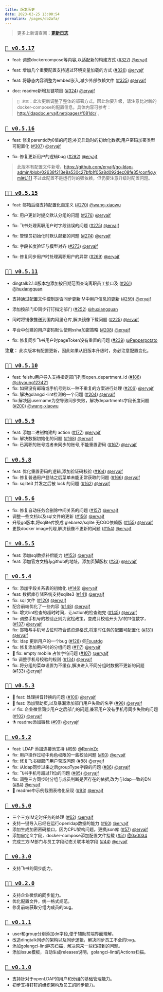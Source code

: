 ```yaml
---
title: 版本历史
date: 2023-03-25 13:00:54
permalink: /pages/db2afa/
---
```


> 更多上新请查阅：[**更新日志**](https://github.com/eryajf/go-ldap-admin/releases)

## [`👩 v0.5.17`](https://github.com/eryajf/go-ldap-admin/releases/tag/v0.5.17)

- feat: 调整dockercompose等内容,以适配新的构建方式 ([#327](https://github.com/eryajf/go-ldap-admin/pull/327)) [@eryajf](https://github.com/eryajf)
- feat: 增加几个重要配置支持通过环境变量加载的方式 ([#326](https://github.com/eryajf/go-ldap-admin/pull/326)) [@eryajf](https://github.com/eryajf)
- feat: 将静态内容调整为embed嵌入,减少外部依赖文件 ([#325](https://github.com/eryajf/go-ldap-admin/pull/325)) [@eryajf](https://github.com/eryajf)

- doc: readme新增友链项目 ([#324](https://github.com/eryajf/go-ldap-admin/pull/324)) [@eryajf](https://github.com/eryajf)

> `📢 注意`：此次更新调整了整体的部署方式，因此你要升级，请注意比对新的docker-compose的配置信息。具体内容可参考：http://ldapdoc.eryajf.net/pages/f081dc/ 。

## [`👩 v0.5.16`](https://github.com/eryajf/go-ldap-admin/releases/tag/v0.5.16)

- feat: 修复parentid为0值的问题;补充启动时的初始化数据;用户密码加密类型可配置化 ([#307](https://github.com/eryajf/go-ldap-admin/pull/307)) [@eryajf](https://github.com/eryajf)

- fix: 修复更新用户的逻辑bug ([#282](https://github.com/eryajf/go-ldap-admin/pull/282)) [@eryajf](https://github.com/eryajf)

> 此版本有配置文件新增，https://github.com/eryajf/go-ldap-admin/blob/02638f213e8a530c27bfb1f05a8d092dec08fe35/config.yml#L111 不过此配置不是运行时的强依赖，但仍要注意升级时配置问题。

## [`👩‍🦰 v0.5.15`](https://github.com/eryajf/go-ldap-admin/releases/tag/v0.5.15)

- feat: 邮箱后缀支持配置化自定义 ([#270](https://github.com/eryajf/go-ldap-admin/pull/270)) [@wang-xiaowu](https://github.com/wang-xiaowu)

- fix: 用户更新时提交默认分组的问题 ([#276](https://github.com/eryajf/go-ldap-admin/pull/276)) [@eryajf](https://github.com/eryajf)
- fix: 飞书处理离职用户时字段错误的问题 ([#275](https://github.com/eryajf/go-ldap-admin/pull/275)) [@eryajf](https://github.com/eryajf)
- fix: 管理员初始化时默认邮箱的问题 ([#274](https://github.com/eryajf/go-ldap-admin/pull/274)) [@eryajf](https://github.com/eryajf)
- fix: 字段长度验证与模型对齐 ([#273](https://github.com/eryajf/go-ldap-admin/pull/273)) [@eryajf](https://github.com/eryajf)
- fix: 修复同步用户时处理离职用户的异常 ([#269](https://github.com/eryajf/go-ldap-admin/pull/269)) [@eryajf](https://github.com/eryajf)

## [`👩‍🦰 v0.5.11`](https://github.com/eryajf/go-ldap-admin/releases/tag/v0.5.11)

- dingtalk2.1.0版本包添加按日期范围查询离职员工接口及 ([#261](https://github.com/eryajf/go-ldap-admin/pull/261)) [@huxiangquan](https://github.com/huxiangquan)
- 支持通过配置文件控制是否同步更新IM中用户信息的更新 ([#259](https://github.com/eryajf/go-ldap-admin/pull/259)) [@eryajf](https://github.com/eryajf)
- 添加按部门ID同步钉钉指定部门 ([#252](https://github.com/eryajf/go-ldap-admin/pull/252)) [@huxiangquan](https://github.com/huxiangquan)
- 同时将镜像推送到国内阿里仓库,解决镜像下载问题 ([#225](https://github.com/eryajf/go-ldap-admin/pull/225)) [@eryajf](https://github.com/eryajf)
- 平台中创建的用户密码默认使用ssha加密策略 ([#208](https://github.com/eryajf/go-ldap-admin/pull/208)) [@eryajf](https://github.com/eryajf)

- fix: 修复同步飞书用户时pageToken没有重置的问题 ([#239](https://github.com/eryajf/go-ldap-admin/pull/239)) [@Pepperpotato](https://github.com/Pepperpotato)

**注意：** 此次版本有配置更新，因此如果从旧版本升级时，务必注意配置变化。

## [`👩‍🦱 v0.5.10`](https://github.com/eryajf/go-ldap-admin/releases/tag/v0.5.10)

- feat: feishu用户导入支持指定部门列表open_department_id ([#186](https://github.com/eryajf/go-ldap-admin/pull/186)) [@ckyoung123421](https://github.com/ckyoung123421)
- fix: 如果没有邮箱或手机号则以一种不重复的方案进行处理 ([#206](https://github.com/eryajf/go-ldap-admin/pull/206)) [@eryajf](https://github.com/eryajf)
- fix: 解决golangci-lint检测的一个问题 ([#204](https://github.com/eryajf/go-ldap-admin/pull/204)) [@eryajf](https://github.com/eryajf)
- fix:解决因username为空导致同步失败，解决departments字段长度问题 ([#200](https://github.com/eryajf/go-ldap-admin/pull/200)) [@wang-xiaowu](https://github.com/wang-xiaowu)

## [`👩‍🦱 v0.5.9`](https://github.com/eryajf/go-ldap-admin/releases/tag/v0.5.9)

  - feat: 添加二进制构建的 action ([#177](https://github.com/eryajf/go-ldap-admin/pull/177)) [@eryajf](https://github.com/eryajf)
  - fix: 解决数据初始化的问题 ([#168](https://github.com/eryajf/go-ldap-admin/pull/168)) [@eryajf](https://github.com/eryajf)
  - fix: 已离职的账号或者未同步的账号,不能重置密码 ([#167](https://github.com/eryajf/go-ldap-admin/pull/167)) [@eryajf](https://github.com/eryajf)

## [`👩 v0.5.8`](https://github.com/eryajf/go-ldap-admin/releases/tag/v0.5.8)
  - feat: 优化重置密码的逻辑,添加验证码校验 ([#164](https://github.com/eryajf/go-ldap-admin/pull/164)) [@eryajf](https://github.com/eryajf)
  - fix: 修复普通用户登陆之后菜单未能正常获取的问题 ([#166](https://github.com/eryajf/go-ldap-admin/pull/166)) [@eryajf](https://github.com/eryajf)
  - fix: sqlite3 并发之后被 lock 的问题 ([#162](https://github.com/eryajf/go-ldap-admin/pull/162)) [@eryajf](https://github.com/eryajf)

## [`👩‍🦱 v0.5.6`](https://github.com/eryajf/go-ldap-admin/releases/tag/v0.5.6)
  - fix: 修复自动任务会删除中间关系的问题 ([#157](https://github.com/eryajf/go-ldap-admin/pull/157)) [@eryajf](https://github.com/eryajf)
  - 调整一些文档以及sql文件的更新 ([#156](https://github.com/eryajf/go-ldap-admin/pull/156)) [@eryajf](https://github.com/eryajf)
  - 升级go版本,将sqlite库换成 glebarez/sqlite 无CGO依赖版 ([#155](https://github.com/eryajf/go-ldap-admin/pull/155)) [@eryajf](https://github.com/eryajf)
  - 更换docker image代理,解决镜像不更新的问题 ([#154](https://github.com/eryajf/go-ldap-admin/pull/154)) [@eryajf](https://github.com/eryajf)

## [`👱‍♀️ v0.5.5`](https://github.com/eryajf/go-ldap-admin/releases/tag/v0.5.5)
  - feat: 添加sql数据补偿能力 ([#153](https://github.com/eryajf/go-ldap-admin/pull/153)) [@eryajf](https://github.com/eryajf)
  - feat: 添加官方文档与github的地址，添加页脚版权 ([#33](https://github.com/eryajf/go-ldap-admin-ui/pull/33)) [@eryajf](https://github.com/eryajf)

## [`🧑 v0.5.4`](https://github.com/eryajf/go-ldap-admin/releases/tag/v0.5.4)
  - fix: 添加字段关系表的初始化 ([#146](https://github.com/eryajf/go-ldap-admin/pull/146)) [@eryajf](https://github.com/eryajf)
  - feat: 数据库存储系统支持sqlite3 ([#141](https://github.com/eryajf/go-ldap-admin/pull/141)) [@eryajf](https://github.com/eryajf)
  - fix: sql 文件 ([#120](https://github.com/eryajf/go-ldap-admin/pull/120)) [@eryajf](https://github.com/eryajf)
  - 配合前端优化了一些内容 ([#148](https://github.com/eryajf/go-ldap-admin/pull/148)) [@eryajf](https://github.com/eryajf)
  - fix: 增大lint检查的超时时间，让action的检查跑完 ([#145](https://github.com/eryajf/go-ldap-admin/pull/145)) [@eryajf](https://github.com/eryajf)
  - fix: 调整手机号的校验正则为宽松政策，变成只校验开头为1的11位数字， ([#137](https://github.com/eryajf/go-ldap-admin/pull/137)) [@eryajf](https://github.com/eryajf)
  - fix: 邮箱与手机号占位时符合该资源格式,将定时任务的配置可配置化 ([#131](https://github.com/eryajf/go-ldap-admin/pull/131)) [@eryajf](https://github.com/eryajf)
  - fix: ldap 更新用户的一个bug ([#128](https://github.com/eryajf/go-ldap-admin/pull/128)) [@Foustdg](https://github.com/Foustdg)
  - fix: 修复添加用户时的分组问题 ([#117](https://github.com/eryajf/go-ldap-admin/pull/117)) [@eryajf](https://github.com/eryajf)
  - 🐡 fix: empty mobile 占位字符问题 ([#107](https://github.com/eryajf/go-ldap-admin/pull/107)) [@eryajf](https://github.com/eryajf)
  - fix 调整手机号校验的规则 ([#134](https://github.com/eryajf/go-ldap-admin/pull/134)) [@eryajf](https://github.com/eryajf)
  - fix: 将分组的菜单设置为不缓存,解决进入不同分组时数据不更新的问题 ([#133](https://github.com/eryajf/go-ldap-admin/pull/133)) [@eryajf](https://github.com/eryajf)

## [`🧑‍🦰 v0.5.3`](https://github.com/eryajf/go-ldap-admin/releases/tag/v0.5.3)
  - 🐡 feat: 处理拼音转换的问题 ([#106](https://github.com/eryajf/go-ldap-admin/pull/106)) [@eryajf](https://github.com/eryajf)
  - 🎡 feat: 添加赞助页,以及暴漏添加部门用户失败的名字 ([#98](https://github.com/eryajf/go-ldap-admin/pull/98)) [@eryajf](https://github.com/eryajf)
  - ☄️ fix: 企业微信同步用户之后部门的问题,兼容用户没有手机号同步失败的问题 ([#102](https://github.com/eryajf/go-ldap-admin/pull/102)) [@eryajf](https://github.com/eryajf)
  - ⚗️ readme添加徽标 ([#99](https://github.com/eryajf/go-ldap-admin/pull/99)) [@eryajf](https://github.com/eryajf)

## [`🧑 v0.5.2`](https://github.com/eryajf/go-ldap-admin/releases/tag/v0.5.2)
  - feat: LDAP 添加连接池支持 ([#95](https://github.com/eryajf/go-ldap-admin/pull/95)) [@RoninZc](https://github.com/RoninZc)
  - fix: 用户操作过程中角色权限的一些校验问题 ([#90](https://github.com/eryajf/go-ldap-admin/pull/90)) [@eryajf](https://github.com/eryajf)
  - fix: 修复飞书根部门用户获取问题 ([#88](https://github.com/eryajf/go-ldap-admin/pull/88)) [@eryajf](https://github.com/eryajf)
  - fix: 从ldap同步过来之后groupType字段的问题 ([#86](https://github.com/eryajf/go-ldap-admin/pull/86)) [@eryajf](https://github.com/eryajf)
  - fix: 飞书手机号超过11位的问题 ([#85](https://github.com/eryajf/go-ldap-admin/pull/85)) [@eryajf](https://github.com/eryajf)
  - fix: 调整三方同步时分组与成员判断是否存在的依据,改为与ldap一致的DN ([#84](https://github.com/eryajf/go-ldap-admin/pull/84)) [@eryajf](https://github.com/eryajf)
  - 🎊 readme中示例截图表格化呈现 ([#93](https://github.com/eryajf/go-ldap-admin/pull/93)) [@eryajf](https://github.com/eryajf)

## [`🧑 v0.5.0`](https://github.com/eryajf/go-ldap-admin/releases/tag/v0.5.0)
  * 三个三方IM定时任务的处理 ([#62](https://github.com/eryajf/go-ldap-admin/pull/62)) [@eryajf](https://github.com/eryajf)
  * 支持一键导入已经在运行openldap数据的能力 ([#60](https://github.com/eryajf/go-ldap-admin/pull/60)) [@eryajf](https://github.com/eryajf)
  * 添加生成加密密码接口，因为CPU架构问题，更换json库 ([#57](https://github.com/eryajf/go-ldap-admin/pull/57)) [@eryajf](https://github.com/eryajf)
  * 添加自定义字段，docker-compose添加配置文件挂载 ([#51](https://github.com/eryajf/go-ldap-admin/pull/51)) [@0x0034](https://github.com/0x0034)
  * 完成三方IM部门与员工字段动态关联本地字段 ([#44](https://github.com/eryajf/go-ldap-admin/pull/44)) [@eryajf](https://github.com/eryajf)

## [`👦 v0.3.0`](https://github.com/eryajf/go-ldap-admin/releases/tag/v0.3.0)
  - 支持飞书的同步能力。

## [`👨‍🍼 v0.2.0`](https://github.com/eryajf/go-ldap-admin/releases/tag/v0.2.0)
  - 支持企业微信的同步能力。
  - 优化配置文件，统一格式规范。
  - 修复前端获取分组内成员的bug。

## [`👶 v0.1.1`](https://github.com/eryajf/go-ldap-admin/releases/tag/v0.1.1)
  - user和group分别添加dn字段,便于辅助前端界面理解。
  - 改造dingtalk同步的架构以及同步逻辑，解决同步员工不全的bug。
  - 添加golangci-lint静态扫描，解决原来一些扫描到的问题。
  - 添加issue模板，自动生成releases说明，golangci-lint的Actions扫描。


## [`🤰 v0.1.0`](https://github.com/eryajf/go-ldap-admin/releases/tag/v0.1.0)
  -   支持针对于openLDAP的用户和分组的基础管理能力。
  - 初步支持钉钉的组织架构及员工的同步能力。